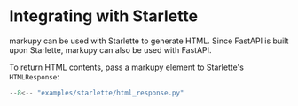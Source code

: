 # Integrating with Starlette

markupy can be used with Starlette to generate HTML. Since FastAPI is built upon Starlette, markupy can also be used with FastAPI.

To return HTML contents, pass a markupy element to Starlette's `HTMLResponse`:

```python
--8<-- "examples/starlette/html_response.py"
```
